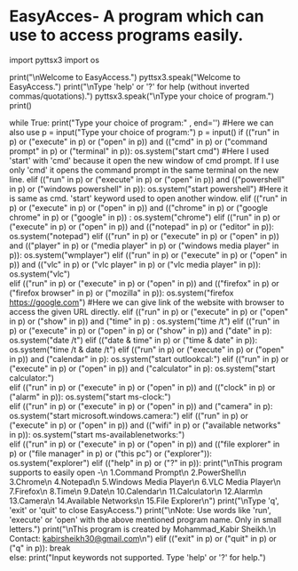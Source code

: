 # EasyAcces- A program which can use to access programs easily.

import pyttsx3
import os

print("\nWelcome to EasyAccess.")
pyttsx3.speak("Welcome to EasyAccess.")
print("\nType 'help' or '?' for help (without inverted commas/quotations).")
pyttsx3.speak("\nType your choice of program.")
print()

while True:
	print("Type your choice of program:" , end='') #Here we can also use p = input("Type your choice of program:")
	p = input()
	if (("run" in p) or ("execute" in p) or ("open" in p)) and (("cmd" in p) or ("command prompt" in p) or ("terminal" in p)):
		os.system("start cmd") #Here I used 'start' with 'cmd' because it open the new window of cmd prompt. If I use only 'cmd' it opens the command prompt in the same terminal on the new line.
	elif (("run" in p) or ("execute" in p) or ("open" in p)) and (("powershell" in p) or ("windows powershell" in p)):
		os.system("start powershell") #Here it is same as cmd. 'start' keyword used to open another window.
	elif (("run" in p) or ("execute" in p) or ("open" in p)) and (("chrome" in p) or ("google chrome" in p) or ("google" in p)) :
		os.system("chrome")
	elif (("run" in p) or ("execute" in p) or ("open" in p)) and (("notepad" in p) or ("editor" in p)):
		os.system("notepad")
	elif (("run" in p) or ("execute" in p) or ("open" in p)) and (("player" in p) or ("media player" in p) or ("windows media player" in p)):
		os.system("wmplayer")
	elif (("run" in p) or ("execute" in p) or ("open" in p)) and (("vlc" in p) or ("vlc player" in p) or ("vlc media player" in p)):
		os.system("vlc")	
	elif (("run" in p) or ("execute" in p) or ("open" in p)) and (("firefox" in p) or ("firefox browser" in p) or ("mozilla" in p)):
		os.system("firefox https://google.com")	#Here we can give link of the website with browser to access the given URL directly.
	elif (("run" in p) or ("execute" in p) or ("open" in p) or ("show" in p)) and ("time" in p) :
		os.system("time /t")
	elif (("run" in p) or ("execute" in p) or ("open" in p) or ("show" in p)) and  ("date" in p):
		os.system("date /t")
	elif (("date & time" in p) or ("time & date" in p)):
		os.system("time /t & date /t")
	elif (("run" in p) or ("execute" in p) or ("open" in p)) and ("calendar" in p):
		os.system("start outlookcal:")
	elif (("run" in p) or ("execute" in p) or ("open" in p)) and ("calculator" in p):
		os.system("start calculator:")	
	elif (("run" in p) or ("execute" in p) or ("open" in p)) and (("clock" in p) or ("alarm" in p)):
		os.system("start ms-clock:")	
	elif (("run" in p) or ("execute" in p) or ("open" in p)) and ("camera" in p):
		os.system("start microsoft.windows.camera:")
	elif (("run" in p) or ("execute" in p) or ("open" in p)) and (("wifi" in p) or ("available networks" in p)):
		os.system("start ms-availablenetworks:")	
	elif (("run" in p) or ("execute" in p) or ("open" in p)) and (("file explorer" in p) or ("file manager" in p) or ("this pc") or ("explorer")):
		os.system("explorer")
	elif (("help" in p) or ("?" in p)):
		print("\nThis program supports to easily open -\n 1.Command Prompt\n 2.PowerShell\n 3.Chrome\n 4.Notepad\n 5.Windows Media Player\n 6.VLC Media Player\n 7.Firefox\n 8.Time\n 9.Date\n 10.Calendar\n 11.Calculator\n 12.Alarm\n 13.Camera\n 14.Available Networks\n 15.File Explorer\n")
		print("\nType 'q', 'exit' or 'quit' to close EasyAccess.")
		print("\nNote: Use words like 'run', 'execute' or 'open' with the above mentioned program name. Only in small letters.")
		print("\nThis program is created by Mohammad_Kabir Sheikh.\n Contact: kabirsheikh30@gmail.com\n")
	elif (("exit" in p) or ("quit" in p) or ("q" in p)):
		break		
	else:
		print("Input keywords not supported. Type 'help' or '?' for help.")	
	
